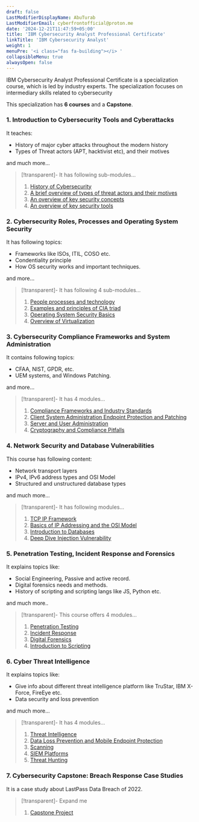 ```yaml
---
draft: false
LastModifierDisplayName: AbuTurab
LastModifierEmail: cyberfrontofficial@proton.me
date: '2024-12-21T11:47:59+05:00'
title: 'IBM Cybersecurity Analyst Professional Certificate'
linkTitle: 'IBM Cybersecurity Analyst'
weight: 1
menuPre: '<i class="fas fa-building"></i> '
collapsibleMenu: true
alwaysOpen: false
---
```


IBM Cybersecurity Analyst Professional Certificate is a specialization course, which is led by industry experts. The specialization focuses on intermediary skills related to cybersecurity

This specialization has **6 courses** and a **Capstone**.

### 1. Introduction to Cybersecurity Tools and Cyberattacks

It teaches:
- History of major cyber attacks throughout the modern history
- Types of Threat actors (APT, hacktivist etc), and their motives

and much more...

>[!transparent]- It has following sub-modules...
>
> 1. [History of Cybersecurity](/cybersecurity-and-networks/ibm-cybersecurity-analyst/intro-to-cybersecurity-tools-and-cyberattacks/history-of-cybersecurity)
> 2. [A brief overview of types of threat actors and their motives](/cybersecurity-and-networks/ibm-cybersecurity-analyst/intro-to-cybersecurity-tools-and-cyberattacks/a-brief-overview-of-types-of-actors-and-their-motives)
> 3. [An overview of key security concepts](/cybersecurity-and-networks/ibm-cybersecurity-analyst/intro-to-cybersecurity-tools-and-cyberattacks/an-overview-of-key-security-concepts)
> 4. [An overview of key security tools](/cybersecurity-and-networks/ibm-cybersecurity-analyst/intro-to-cybersecurity-tools-and-cyberattacks/an-overview-of-key-security-tools)

### 2. Cybersecurity Roles, Processes and Operating System Security

It has following topics:
- Frameworks like ISOs, ITIL, COSO etc.
- Condentiality principle
- How OS security works and important techniques.

and more...

>[!transparent]- It has following 4 sub-modules...
>
> 1. [People processes and technology](/cybersecurity-and-networks/ibm-cybersecurity-analyst/cybersecurity-roles-processes-and-os-security/people-processes-and-technology)
> 2. [Examples and principles of CIA triad](/cybersecurity-and-networks/ibm-cybersecurity-analyst/cybersecurity-roles-processes-and-os-security/examples-and-principles-of-cia-triad)
> 3. [Operating System Security Basics](/cybersecurity-and-networks/ibm-cybersecurity-analyst/cybersecurity-roles-processes-and-os-security/operating-system-security-basics)
> 4. [Overview of Virtualization](/cybersecurity-and-networks/ibm-cybersecurity-analyst/cybersecurity-roles-processes-and-os-security/overview-of-virtualization)

### 3. Cybersecurity Compliance Frameworks and System Administration

It contains following topics:
- CFAA, NIST, GPDR, etc.
- UEM systems, and Windows Patching.

and more...

> [!transparent]- It has 4 modules...
>
> 1. [Compliance Frameworks and Industry Standards](/cybersecurity-and-networks/ibm-cybersecurity-analyst/compliance-framework-and-sysadmin/compliance-frameworks-and-industry-standards)
> 2. [Client System Administration Endpoint Protection and Patching](/cybersecurity-and-networks/ibm-cybersecurity-analyst/compliance-framework-and-sysadmin/client-system-administration-endpoint-protection-and-patching)
> 3. [Server and User Administration](/cybersecurity-and-networks/ibm-cybersecurity-analyst/compliance-framework-and-sysadmin/server-and-user-administration)
> 4. [Cryptography and Compliance Pitfalls](/cybersecurity-and-networks/ibm-cybersecurity-analyst/compliance-framework-and-sysadmin/cryptography-and-compliance-pitfalls)

### 4. Network Security and Database Vulnerabilities

This course has following content:
- Network transport layers
- IPv4, IPv6 address types and OSI Model
- Structured and unstructured database types

and much more...

> [!transparent]- It has following modules...
> 
> 1. [TCP IP Framework](/cybersecurity-and-networks/ibm-cybersecurity-analyst/network-security-and-database-vuln/tcp-ip-framework)
> 2. [Basics of IP Addressing and the OSI Model](/cybersecurity-and-networks/ibm-cybersecurity-analyst/network-security-and-database-vuln/basics-of-ip-addressing-and-the-osi-model)
> 3. [Introduction to Databases](/cybersecurity-and-networks/ibm-cybersecurity-analyst/network-security-and-database-vuln/introduction-to-databases)
> 4. [Deep Dive Injection Vulnerability](/cybersecurity-and-networks/ibm-cybersecurity-analyst/network-security-and-database-vuln/deep-dive-injection-vulnerability)

### 5. Penetration Testing, Incident Response and Forensics

It explains topics like:
- Social Engineering, Passive and active record.
- Digital forensics needs and methods.
- History of scripting and scripting langs like JS, Python etc.

and much more..

>[!transparent]- This course offers 4 modules...
>
> 1. [Penetration Testing](/cybersecurity-and-networks/ibm-cybersecurity-analyst/pentest-ir-and-forensics/penetration-testing)
> 2. [Incident Response](/cybersecurity-and-networks/ibm-cybersecurity-analyst/pentest-ir-and-forensics/incident-response)
> 3. [Digital Forensics](/cybersecurity-and-networks/ibm-cybersecurity-analyst/pentest-ir-and-forensics/digital-forensics)
> 4. [Introduction to Scripting](/cybersecurity-and-networks/ibm-cybersecurity-analyst/pentest-ir-and-forensics/introduction-to-scripting)

### 6. Cyber Threat Intelligence

It explains topics like:
- Give info about different threat intelligence platform like TruStar, IBM X-Force, FireEye etc.
- Data security and loss prevention

and much more...

>[!transparent]- It has 4 modules...
>
> 1. [Threat Intelligence](/cybersecurity-and-networks/ibm-cybersecurity-analyst/cyber-threat-intelligence/threat-intelligence)
> 2. [Data Loss Prevention and Mobile Endpoint Protection](/cybersecurity-and-networks/ibm-cybersecurity-analyst/cyber-threat-intelligence/data-loss-prevention-and-mobile-endpoint-protection)
> 3. [Scanning](/cybersecurity-and-networks/ibm-cybersecurity-analyst/cyber-threat-intelligence/scanning)
> 4. [SIEM Platforms](/cybersecurity-and-networks/ibm-cybersecurity-analyst/cyber-threat-intelligence/siem-platforms)
> 5. [Threat Hunting](/cybersecurity-and-networks/ibm-cybersecurity-analyst/cyber-threat-intelligence/threat-hunting)

### 7. Cybersecurity Capstone: Breach Response Case Studies

It is a case study about LastPass Data Breach of 2022.

> [!transparent]- Expand me
>
> 1. [Capstone Project](/cybersecurity-and-networks/ibm-cybersecurity-analyst/cybersecurity-capstone/)

